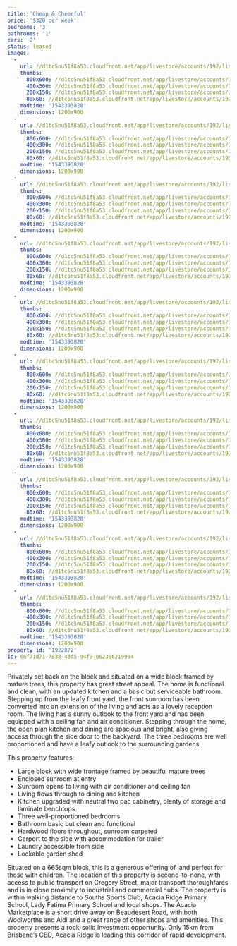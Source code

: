 ```yaml
---
title: 'Cheap & Cheerful'
price: '$320 per week'
bedrooms: '3'
bathrooms: '1'
cars: '2'
status: leased
images:
  -
    url: //d1tc5nu51f8a53.cloudfront.net/app/livestore/accounts/192/listings/1750661/images/gregory-32-front-day_9735260642_20181205045006.jpg
    thumbs:
      800x600: //d1tc5nu51f8a53.cloudfront.net/app/livestore/accounts/192/listings/1750661/images/gregory-32-front-day_9735260642_20181205045006_800x600.jpg
      400x300: //d1tc5nu51f8a53.cloudfront.net/app/livestore/accounts/192/listings/1750661/images/gregory-32-front-day_9735260642_20181205045006_400x300.jpg
      200x150: //d1tc5nu51f8a53.cloudfront.net/app/livestore/accounts/192/listings/1750661/images/gregory-32-front-day_9735260642_20181205045006_200x150.jpg
      80x60: //d1tc5nu51f8a53.cloudfront.net/app/livestore/accounts/192/listings/1750661/images/gregory-32-front-day_9735260642_20181205045006_80x60.jpg
    modtime: '1543393828'
    dimensions: 1200x900
  -
    url: //d1tc5nu51f8a53.cloudfront.net/app/livestore/accounts/192/listings/1750661/images/gregory-32-living2-d_2790955094_20181205045007.jpg
    thumbs:
      800x600: //d1tc5nu51f8a53.cloudfront.net/app/livestore/accounts/192/listings/1750661/images/gregory-32-living2-d_2790955094_20181205045007_800x600.jpg
      400x300: //d1tc5nu51f8a53.cloudfront.net/app/livestore/accounts/192/listings/1750661/images/gregory-32-living2-d_2790955094_20181205045007_400x300.jpg
      200x150: //d1tc5nu51f8a53.cloudfront.net/app/livestore/accounts/192/listings/1750661/images/gregory-32-living2-d_2790955094_20181205045007_200x150.jpg
      80x60: //d1tc5nu51f8a53.cloudfront.net/app/livestore/accounts/192/listings/1750661/images/gregory-32-living2-d_2790955094_20181205045007_80x60.jpg
    modtime: '1543393828'
    dimensions: 1200x900
  -
    url: //d1tc5nu51f8a53.cloudfront.net/app/livestore/accounts/192/listings/1750661/images/gregory-32-living-da_7717597354_20181205045007.jpg
    thumbs:
      800x600: //d1tc5nu51f8a53.cloudfront.net/app/livestore/accounts/192/listings/1750661/images/gregory-32-living-da_7717597354_20181205045007_800x600.jpg
      400x300: //d1tc5nu51f8a53.cloudfront.net/app/livestore/accounts/192/listings/1750661/images/gregory-32-living-da_7717597354_20181205045007_400x300.jpg
      200x150: //d1tc5nu51f8a53.cloudfront.net/app/livestore/accounts/192/listings/1750661/images/gregory-32-living-da_7717597354_20181205045007_200x150.jpg
      80x60: //d1tc5nu51f8a53.cloudfront.net/app/livestore/accounts/192/listings/1750661/images/gregory-32-living-da_7717597354_20181205045007_80x60.jpg
    modtime: '1543393828'
    dimensions: 1200x900
  -
    url: //d1tc5nu51f8a53.cloudfront.net/app/livestore/accounts/192/listings/1750661/images/gregory-32-kitchen-d_1385171762_20181205045008.jpg
    thumbs:
      800x600: //d1tc5nu51f8a53.cloudfront.net/app/livestore/accounts/192/listings/1750661/images/gregory-32-kitchen-d_1385171762_20181205045008_800x600.jpg
      400x300: //d1tc5nu51f8a53.cloudfront.net/app/livestore/accounts/192/listings/1750661/images/gregory-32-kitchen-d_1385171762_20181205045008_400x300.jpg
      200x150: //d1tc5nu51f8a53.cloudfront.net/app/livestore/accounts/192/listings/1750661/images/gregory-32-kitchen-d_1385171762_20181205045008_200x150.jpg
      80x60: //d1tc5nu51f8a53.cloudfront.net/app/livestore/accounts/192/listings/1750661/images/gregory-32-kitchen-d_1385171762_20181205045008_80x60.jpg
    modtime: '1543393828'
    dimensions: 1200x900
  -
    url: //d1tc5nu51f8a53.cloudfront.net/app/livestore/accounts/192/listings/1750661/images/gregory-32-kitchen2-_4181141630_20181205045009.jpg
    thumbs:
      800x600: //d1tc5nu51f8a53.cloudfront.net/app/livestore/accounts/192/listings/1750661/images/gregory-32-kitchen2-_4181141630_20181205045009_800x600.jpg
      400x300: //d1tc5nu51f8a53.cloudfront.net/app/livestore/accounts/192/listings/1750661/images/gregory-32-kitchen2-_4181141630_20181205045009_400x300.jpg
      200x150: //d1tc5nu51f8a53.cloudfront.net/app/livestore/accounts/192/listings/1750661/images/gregory-32-kitchen2-_4181141630_20181205045009_200x150.jpg
      80x60: //d1tc5nu51f8a53.cloudfront.net/app/livestore/accounts/192/listings/1750661/images/gregory-32-kitchen2-_4181141630_20181205045009_80x60.jpg
    modtime: '1543393828'
    dimensions: 1200x900
  -
    url: //d1tc5nu51f8a53.cloudfront.net/app/livestore/accounts/192/listings/1750661/images/gregory-32-bathroom-_5095108913_20181205045009.jpg
    thumbs:
      800x600: //d1tc5nu51f8a53.cloudfront.net/app/livestore/accounts/192/listings/1750661/images/gregory-32-bathroom-_5095108913_20181205045009_800x600.jpg
      400x300: //d1tc5nu51f8a53.cloudfront.net/app/livestore/accounts/192/listings/1750661/images/gregory-32-bathroom-_5095108913_20181205045009_400x300.jpg
      200x150: //d1tc5nu51f8a53.cloudfront.net/app/livestore/accounts/192/listings/1750661/images/gregory-32-bathroom-_5095108913_20181205045009_200x150.jpg
      80x60: //d1tc5nu51f8a53.cloudfront.net/app/livestore/accounts/192/listings/1750661/images/gregory-32-bathroom-_5095108913_20181205045009_80x60.jpg
    modtime: '1543393828'
    dimensions: 1200x900
  -
    url: //d1tc5nu51f8a53.cloudfront.net/app/livestore/accounts/192/listings/1750661/images/gregory-32-bedroom2-_1732445429_20181205045010.jpg
    thumbs:
      800x600: //d1tc5nu51f8a53.cloudfront.net/app/livestore/accounts/192/listings/1750661/images/gregory-32-bedroom2-_1732445429_20181205045010_800x600.jpg
      400x300: //d1tc5nu51f8a53.cloudfront.net/app/livestore/accounts/192/listings/1750661/images/gregory-32-bedroom2-_1732445429_20181205045010_400x300.jpg
      200x150: //d1tc5nu51f8a53.cloudfront.net/app/livestore/accounts/192/listings/1750661/images/gregory-32-bedroom2-_1732445429_20181205045010_200x150.jpg
      80x60: //d1tc5nu51f8a53.cloudfront.net/app/livestore/accounts/192/listings/1750661/images/gregory-32-bedroom2-_1732445429_20181205045010_80x60.jpg
    modtime: '1543393828'
    dimensions: 1200x900
  -
    url: //d1tc5nu51f8a53.cloudfront.net/app/livestore/accounts/192/listings/1750661/images/gregory-32-bedroom1-_1412975460_20181205045010.jpg
    thumbs:
      800x600: //d1tc5nu51f8a53.cloudfront.net/app/livestore/accounts/192/listings/1750661/images/gregory-32-bedroom1-_1412975460_20181205045010_800x600.jpg
      400x300: //d1tc5nu51f8a53.cloudfront.net/app/livestore/accounts/192/listings/1750661/images/gregory-32-bedroom1-_1412975460_20181205045010_400x300.jpg
      200x150: //d1tc5nu51f8a53.cloudfront.net/app/livestore/accounts/192/listings/1750661/images/gregory-32-bedroom1-_1412975460_20181205045010_200x150.jpg
      80x60: //d1tc5nu51f8a53.cloudfront.net/app/livestore/accounts/192/listings/1750661/images/gregory-32-bedroom1-_1412975460_20181205045010_80x60.jpg
    modtime: '1543393828'
    dimensions: 1200x900
  -
    url: //d1tc5nu51f8a53.cloudfront.net/app/livestore/accounts/192/listings/1750661/images/gregory-32-backyard-_168177323_20181205045011.jpg
    thumbs:
      800x600: //d1tc5nu51f8a53.cloudfront.net/app/livestore/accounts/192/listings/1750661/images/gregory-32-backyard-_168177323_20181205045011_800x600.jpg
      400x300: //d1tc5nu51f8a53.cloudfront.net/app/livestore/accounts/192/listings/1750661/images/gregory-32-backyard-_168177323_20181205045011_400x300.jpg
      200x150: //d1tc5nu51f8a53.cloudfront.net/app/livestore/accounts/192/listings/1750661/images/gregory-32-backyard-_168177323_20181205045011_200x150.jpg
      80x60: //d1tc5nu51f8a53.cloudfront.net/app/livestore/accounts/192/listings/1750661/images/gregory-32-backyard-_168177323_20181205045011_80x60.jpg
    modtime: '1543393828'
    dimensions: 1200x900
  -
    url: //d1tc5nu51f8a53.cloudfront.net/app/livestore/accounts/192/listings/1750661/images/gregory-32-block-day_6466552165_20181205045012.jpg
    thumbs:
      800x600: //d1tc5nu51f8a53.cloudfront.net/app/livestore/accounts/192/listings/1750661/images/gregory-32-block-day_6466552165_20181205045012_800x600.jpg
      400x300: //d1tc5nu51f8a53.cloudfront.net/app/livestore/accounts/192/listings/1750661/images/gregory-32-block-day_6466552165_20181205045012_400x300.jpg
      200x150: //d1tc5nu51f8a53.cloudfront.net/app/livestore/accounts/192/listings/1750661/images/gregory-32-block-day_6466552165_20181205045012_200x150.jpg
      80x60: //d1tc5nu51f8a53.cloudfront.net/app/livestore/accounts/192/listings/1750661/images/gregory-32-block-day_6466552165_20181205045012_80x60.jpg
    modtime: '1543393828'
    dimensions: 1200x900
property_id: '1922872'
id: 66f71d71-7838-43d5-94f9-062366219994
---
```

Privately set back on the block and situated on a wide block framed by mature trees, this property has great street appeal. The home is functional and clean, with an updated kitchen and a basic but serviceable bathroom. Stepping up from the leafy front yard, the front sunroom has been converted into an extension of the living and acts as a lovely reception room. The living has a sunny outlook to the front yard and has been equipped with a ceiling fan and air conditioner. Stepping through the home, the open plan kitchen and dining are spacious and bright, also giving access through the side door to the backyard. The three bedrooms are well proportioned and have a leafy outlook to the surrounding gardens.

This property features:

* Large block with wide frontage framed by beautiful mature trees
* Enclosed sunroom at entry
* Sunroom opens to living with air conditioner and ceiling fan
* Living flows through to dining and kitchen
* Kitchen upgraded with neutral two pac cabinetry, plenty of storage and laminate benchtops
* Three well-proportioned bedrooms
* Bathroom basic but clean and functional
* Hardwood floors throughout, sunroom carpeted
* Carport to the side with accommodation for trailer
* Laundry accessible from side
* Lockable garden shed

Situated on a 665sqm block, this is a generous offering of land perfect for those with children. The location of this property is second-to-none, with access to public transport on Gregory Street, major transport thoroughfares and is in close proximity to industrial and commercial hubs. The property is within walking distance to Souths Sports Club, Acacia Ridge Primary School, Lady Fatima Primary School and local shops. The Acacia Marketplace is a short drive away on Beaudesert Road, with both Woolworths and Aldi and a great range of other shops and amenities. This property presents a rock-solid investment opportunity. Only 15km from Brisbane’s CBD, Acacia Ridge is leading this corridor of rapid development.